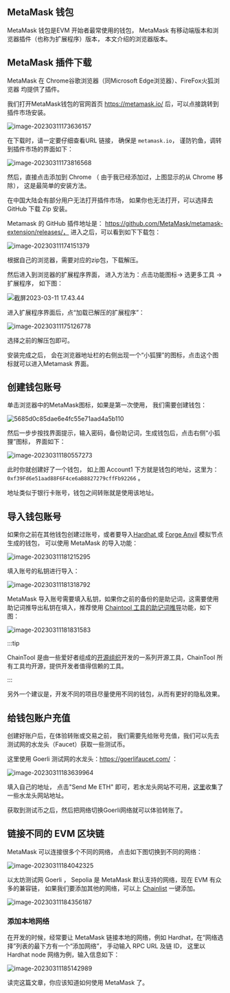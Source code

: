 ## MetaMask 钱包



MetaMask 钱包是EVM 开始者最常使用的钱包， MetaMask 有移动端版本和浏览器插件（也称为扩展程序）版本， 本文介绍的浏览器版本。



## MetaMask 插件下载

MetaMask 在 Chrome谷歌浏览器（同Microsoft Edge浏览器）、FireFox火狐浏览器 均提供了插件。

我们打开MetaMask钱包的官网首页 https://metamask.io/ 后，可以点接跳转到插件市场安装。



![image-20230311173636157](https://img.learnblockchain.cn/pics/20230311173640.png)



在下载时，请一定要仔细查看URL 链接， 确保是 `metamask.io`， 谨防钓鱼，调转到插件市场的界面如下：



![image-20230311173816568](https://img.learnblockchain.cn/pics/20230311173818.png)

然后，直接点击添加到 Chrome （ 由于我已经添加过，上图显示的从 Chrome 移除）， 这是最简单的安装方法。



在中国大陆会有部分用户无法打开插件市场， 如果你也无法打开，可以选择去 GitHub 下载 Zip 安装。



Metamask 的 GitHub 插件地址是： https://github.com/MetaMask/metamask-extension/releases/， 进入之后，可以看到如下下载包：

![image-20230311174151379](https://img.learnblockchain.cn/pics/20230311174152.png)

根据自己的浏览器，需要对应的zip包，下载解压。

然后进入到浏览器的扩展程序界面， 进入方法为：点击功能图标-> 选更多工具 -> 扩展程序， 如下图：

![截屏2023-03-11 17.43.44](https://img.learnblockchain.cn/pics/20230311174759.png)

进入扩展程序界面后，点“加载已解压的扩展程序”：

![image-20230311175126778](https://img.learnblockchain.cn/pics/20230311175128.png)

选择之前的解压包即可。

安装完成之后， 会在浏览器地址栏的右侧出现一个“小狐狸”的图标，点击这个图标就可以进入Metamask 界面。



## 创建钱包账号

单击浏览器中的MetaMask图标，如果是第一次使用， 我们需要创建钱包：



![5685d0c85dae6e4fc55e71aad4a5b110](https://img.learnblockchain.cn/pics/20230311175914.png)

然后一步步按找界面提示，输入密码，备份助记词，生成钱包后，点击右侧“小狐狸”图标， 界面如下：





![image-20230311180557273](https://img.learnblockchain.cn/pics/20230311180559.png)

此时你就创建好了一个钱包， 如上图 Account1 下方就是钱包的地址，这里为：`0xf39Fd6e51aad88F6F4ce6aB8827279cffFb92266` 。 

地址类似于银行卡账号，钱包之间转账就是使用该地址。



## 导入钱包账号



如果你之前在其他钱包创建过账号，或者要导入[Hardhat ](https://learnblockchain.cn/docs/hardhat/) 或 [Forge Anvil](https://learnblockchain.cn/docs/foundry/i18n/zh/reference/anvil/index.html) 模拟节点生成的钱包， 可以使用 MetaMask 的导入功能：



![image-20230311181215295](https://img.learnblockchain.cn/pics/20230311181217.png)

填入账号的私钥进行导入：



![image-20230311181318792](https://img.learnblockchain.cn/pics/20230311181320.png)



MetaMask 导入账号需要填入私钥，如果你之前的备份的是助记词，这需要使用助记词推导出私钥在填入，推荐使用 [Chaintool 工具的助记词推导](https://chaintool.tech/generateWallet)功能，如下图：

![image-20230311181831583](https://img.learnblockchain.cn/pics/20230311181832.png)



:::tip

ChainTool 是由一些爱好者组成的[开源组织](https://github.com/ChainToolDao)开发的一系列开源工具，ChainTool 所有工具均开源，提供开发者值得信赖的工具。

:::



另外一个建议是，开发不同的项目尽量使用不同的钱包，从而有更好的隐私效果。





## 给钱包账户充值

创建好账户后，在体验转账或交易之前， 我们需要先给账号充值，我们可以先去测试网的水龙头（Faucet）获取一些测试币。

这里使用 Goerli 测试网的水龙头：https://goerlifaucet.com/ ：

![image-20230311183639964](https://img.learnblockchain.cn/pics/20230311183643.png)



填入自己的地址， 点击"Send Me ETH" 即可，若水龙头网站不可用，[这里](https://github.com/ChainToolDao/chaintool-frontend/issues/3)收集了一些水龙头网站地址。



获取到测试币之后，然后把网络切换Goerli网络就可以体验转账了。





## 链接不同的 EVM 区块链

MetaMask 可以连接很多个不同的网络， 点击如下图切换到不同的网络：



![image-20230311184042325](https://img.learnblockchain.cn/pics/20230311184043.png)



以太坊测试网 Goerli ， Sepolia 是 MetaMask 默认支持的网络，现在 EVM 有众多的兼容链， 如果我们要添加其他的网络，可以上 [Chainlist](https://chainlist.org/zh)  一键添加。

![image-20230311184356187](https://img.learnblockchain.cn/pics/20230311184357.png)



### 添加本地网络

在开发的时候，经常要让 MetaMask 链接本地的网络，例如 Hardhat，在“网络选择”列表的最下方有一个“添加网络”， 手动输入 RPC URL 及链 ID， 这里以 Hardhat node 网络为例，输入信息如下：



![image-20230311185142989](https://img.learnblockchain.cn/pics/20230311185144.png) 



读完这篇文章，你应该知道如何使用 MetaMask 了。

